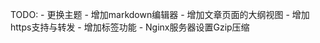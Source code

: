 TODO:
    - 更换主题
    - 增加markdown编辑器
    - 增加文章页面的大纲视图
    - 增加https支持与转发
    - 增加标签功能
    - Nginx服务器设置Gzip压缩